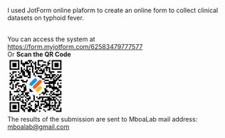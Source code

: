 
I used JotForm online plaform to create an online form to collect clinical datasets on typhoid fever.

<br> You can access the system at https://form.myjotform.com/62583479777577
<br> Or <b>Scan the QR Code</b><br>
<a href="https://form.myjotform.com/62583479777577" rel="no-follow"><img src="62583479777577_1635442191_qrcode_muse.png" width="25%" style="max-width: 200px" alt="QR Code for Jotform form"/></a>
<br>
The results of the submission are sent to MboaLab mail address: mboalab@gmail.com
<br><br>
